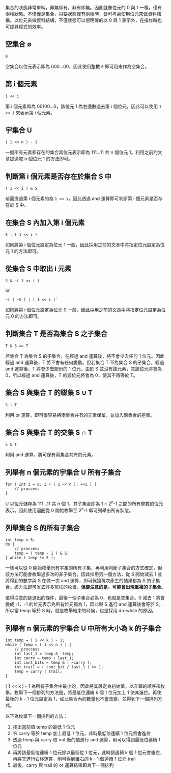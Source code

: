 <!--
[date]: 2012-01-28
[title]: 位元運算 - 集合操作
[name]: bitwise-operation-set-operation
[tag]: bitwise operation | 位元運算, programming | 程式編寫, C/C++
-->

集合的狀態非常單純，非無即有，非有即無。因此就像位元的 0 與 1 一樣，僅有兩種狀態。不僅僅是集合，只要狀態僅有兩種時，皆可考慮使用位元來做資料結構。以位元來做資料結構，不僅狀態可以很明確的以 0 與 1 表示外，在操作時也可提昇程式的效率。

空集合 ∅
--------

	0

空集合以位元表示即為 000…00，因此使用整數 `0` 即可用來作為空集合。

第 i 個元素
----------

	1 << i

第 i 個元素即為 00100…0，該位元 1 為右邊數過去第 i 個位元。因此可以使用 `1 << i` 來表示第 i 個元素。

宇集合 U
-------

	( 1 << n ) - 1

一個所有元素都存在的集合其位元表示即為 111…11 共 n 個位元 1。利用之前的文章提過取 n 個位元 1 的方法即可。

判斷第 i 個元素是否存在於集合 S 中
------------------------------

	( 1 << i ) & S

前面提過第 i 個元素的為 `1 << i`，因此透過 and 運算即可判斷第 i 個元素是否存在於 S 中。

在集合 S 內加入第 i 個元素
-----------------------

	S | ( 1 << i )

如同將第 i 個位元設定為位元 1 一般，因此採用之前的文章中將指定位元設定為位元 1 的方法即可。

從集合 S 中取出 i 元素
--------------------

	S & ~( 1 << i )

or

	~( ( ~S ) | ( 1 << i )`

如同將第 i 個位元設定為位元 0 一般，因此採用之前的文章中將指定位元設定為位元 0 的方法即可。

判斷集合 T 是否為集合 S 之子集合
----------------------------

	T & S == T

若集合 T 為集合 S 的子集合，在經過 and 運算後，將不會少去任何 1 位元。因此經過 and 運算後，T 將不會有任何變動。但若集合 T 不為集合 S 的子集合，經過 and 運算後，T 將會少去部份的 1 位元，由於 S 並沒有該元素，其該位元將會為 0，所以經過 and 運算後，T 的該位元將會為 0，使其不再等於 T。

集合 S 與集合 T 的聯集 S ∪ T
--------------------------

	S | T

利用 or 運算，即可很容易將兩集合共有的元素保留，並加入兩集合的差集。

集合 S 與集合 T 的交集 S ∩ T
--------------------------

	S & T

利用 and 運算，將可保有兩集合共有的元素。

列舉有 n 個元素的宇集合 U 所有子集合
--------------------------------

	for ( int i = 0; i < ( 1 << n ); ++i ) {
		// proccess
	}

U 以位元儲存為 111…11 共 n 個 1，其子集合即為 1 ~ 2<sup>n</sup>-1 之間的所有整數的位元表示。因此使用迴圈從 0 開始枚舉至 2<sup>n</sup>-1 即可列舉出所有狀態。

列舉集合 S 的所有子集合
--------------------

	int temp = S;
	do {
		// proccess
		temp = ( temp - 1 ) & S;
	} while ( temp != S );

一樣可以從 0 開始枚舉所有宇集的所有子集，再利用判斷子集合的方式確定，但該方法可能會枚舉過多次的非子集合。因此採用另一個方法，從 S 開始減去 1 並將得到的數字與 S 在做一次 and 運算，即可保證每次產生的結果都為 S 的子集合。該方法即可省去許多冤枉的枚舉，**但要注意的是，可能會出現重複的子集合**。

值得注意的是退出的條件，最後一個子集合必為 0，也就是空集合。0 減去 1 將會變成 -1，-1 的位元表示為所有位元都為 1，因此與 S 進行 and 運算後會等於 S。所以當 temp 等於 S 時，就是枚舉結束的時候，也是採用 do-while 的原因。

列舉有 n 個元素的宇集合 U 中所有大小為 k 的子集合
-------------------------------------------

	int temp = ( 1 << k ) - 1;
	while ( temp < ( 1 << n ) ) {
		// proccess
		int last_1 = temp & -temp;
		int carry = temp + last_1;
		int cont_bits = temp & ( ~carry );
		int trail = ( cont_bit / last_1 ) >> 1;
		temp = carry | trail;
	}

( 1 << k ) - 1 為所有子集合中最小的，因此將其設定為初始值，以升冪的順序來枚舉。枚舉下一個排列的方法是，將最低位連續 k 個 1 位元加上 1 使其進位。再使最後的 k - 1 位元設定為 1，如此集合內的數量也不會改變，並得到下一個排列方式。

以下為枚舉下一個排列的方法：

1. 找出當前值 temp 的最低 1 位元
2. 令 carry 等於 temp 加上最低 1 位元，此時最低位連續 1 位元將會進位
3. 透過 temp 與 carry 取 not 後的值進行 and 運算，則可以得到最低位連續 1 位元
4. 再將該最低位連續 1 位元除以最低位 1 位元，此時該連續 k 個 1 位元會置右，再將其進行右移運算，則可得到置右的 k - 1 個連續 1 位元 trail
5. 最後，carry 與 trail 的 or 運算結果即為下一個排列
